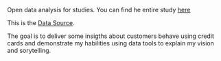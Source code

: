 Open data analysis for studies. You can find he entire study [here](./analise_cartoes.ipynb)

This is the [Data Source](https://data.world/gautam2510/credit-card-dataset).

The goal is to deliver some insigths about customers behave using credit cards and demonstrate my habilities using data tools to explain my vision and sorytelling.
